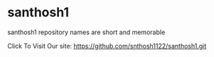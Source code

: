# santhosh1
santhosh1 repository names are short and memorable



Click To Visit Our site:
https://github.com/snthosh1122/santhosh1.git
